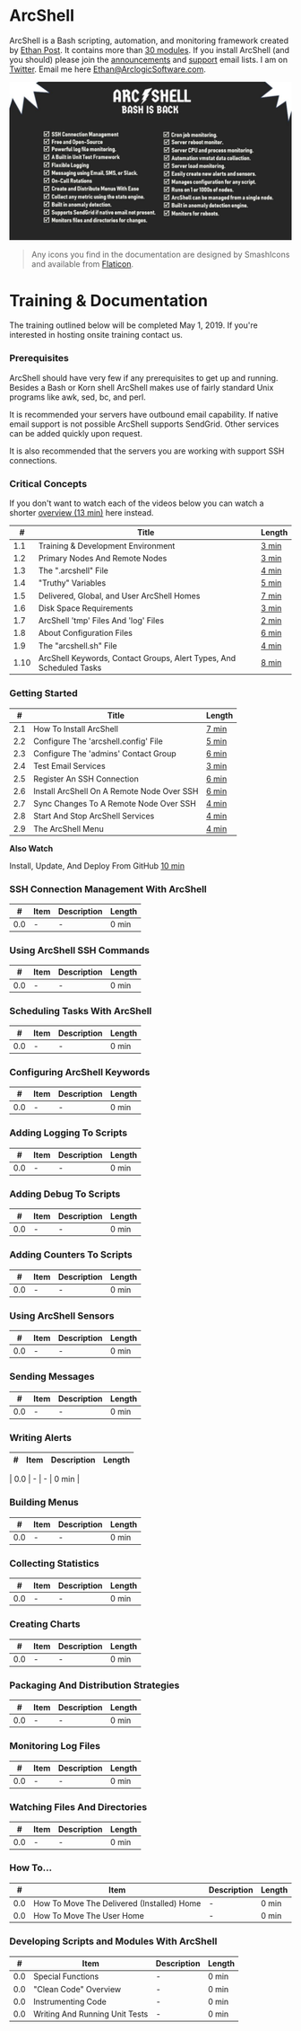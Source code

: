 # ArcShell

ArcShell is a Bash scripting, automation, and monitoring framework created by [Ethan Post](https://www.linkedin.com/in/ethanraypost/). It contains more than [30 modules](https://github.com/arclogicsoftware/arcshell/tree/master/docs). If you install ArcShell (and you should) please join the [announcements](https://groups.google.com/forum/#!forum/arcshell-announcements) and [support](https://groups.google.com/forum/#!forum/arcshell) email lists. I am on  [Twitter](https://twitter.com/poststop). Email me here Ethan@ArclogicSoftware.com.

![arcshell_checklist_banner.jpg](./docs/images/arcshell_checklist_banner.jpg)

> Any icons you find in the documentation are designed by SmashIcons and available from [Flaticon](https://www.flaticon.com/packs/essential-collection).

# Training & Documentation

The training outlined below will be completed May 1, 2019. If you're interested in hosting onsite training contact us.

### Prerequisites

ArcShell should have very few if any prerequisites to get up and running. Besides a Bash or Korn shell ArcShell makes use of fairly standard Unix programs like awk, sed, bc, and perl.

It is recommended your servers have outbound email capability. If native email support is not possible ArcShell supports SendGrid. Other services can be added quickly upon request.

It is also recommended that the servers you are working with support SSH connections.

### Critical Concepts

If you don't want to watch each of the videos below you can watch a shorter [overview (13 min)](https://www.screencast.com/t/KCL3X495) here instead.

| # | Title | Length |
| --- | --- | --- |
| 1.1 | Training & Development Environment | [3 min](https://www.screencast.com/t/2M9eKzeKXOG) |
| 1.2 | Primary Nodes And Remote Nodes | [3 min](https://www.screencast.com/t/BugU9GEA8wG7) |
| 1.3 | The ".arcshell" File | [4 min](https://www.screencast.com/t/wiTzU0HZ9S) |
| 1.4 | "Truthy" Variables | [5 min](https://www.screencast.com/t/nYsnCuo3et5f) |
| 1.5 | Delivered, Global, and User ArcShell Homes | [7 min](https://www.screencast.com/t/wIj1bGgy) |
| 1.6 | Disk Space Requirements | [3 min](https://www.screencast.com/t/lg11js4T) |
| 1.7 | ArcShell 'tmp' Files And 'log' Files| [2 min](https://www.screencast.com/t/P5NPjQ7YSKwG) |
| 1.8 | About Configuration Files | [6 min](https://www.screencast.com/t/cqTQAByo) |
| 1.9 | The "arcshell.&#8203;sh" File | [4 min](https://www.screencast.com/t/BXYaoFztQ0b) |
| 1.10 | ArcShell Keywords, Contact Groups, Alert Types, And Scheduled Tasks | [8 min](http://www.screencast.com/t/Il82lGpa)

### Getting Started

| # | Title | Length |
| --- | --- | --- |
| 2.1 | How To Install ArcShell | [7 min](https://www.screencast.com/t/ZMM3atkq7) |
| 2.2 | Configure The 'arcshell.config' File | [5 min](https://www.screencast.com/t/IqedSmtRemG) |
| 2.3 | Configure The 'admins' Contact Group | [6 min](https://www.screencast.com/t/whnDCn4dA) |
| 2.4 | Test Email Services | [3 min](https://www.screencast.com/t/lHlV6BqQ) |
| 2.5 | Register An SSH Connection | [6 min](https://www.screencast.com/t/NPROCrXqu7) |
| 2.6 | Install ArcShell On A Remote Node Over SSH| [6 min](https://www.screencast.com/t/NZlbs28tJ) |
| 2.7 | Sync Changes To A Remote Node Over SSH | [4 min](https://www.screencast.com/t/CFD6lxQ2p4t) |
| 2.8 | Start And Stop ArcShell Services |[4 min](https://www.screencast.com/t/QhxhrKyMSc) |
| 2.9 | The ArcShell Menu | [4 min](https://www.screencast.com/t/VrW7Tvh9PfX) |

**Also Watch**

Install, Update, And Deploy From GitHub [10 min](https://www.screencast.com/t/clsSBkpp6Tt)

### SSH Connection Management With ArcShell

| # | Item| Description | Length |
| --- | --- | --- | --- |
| 0.0 | - | - | 0 min |

### Using ArcShell SSH Commands

| # | Item| Description | Length |
| --- | --- | --- | --- |
| 0.0 | - | - | 0 min |

### Scheduling Tasks With ArcShell

| # | Item| Description | Length |
| --- | --- | --- | --- |
| 0.0 | - | - | 0 min |

### Configuring ArcShell Keywords

| # | Item| Description | Length |
| --- | --- | --- | --- |
| 0.0 | - | - | 0 min |

### Adding Logging To Scripts

| # | Item| Description | Length |
| --- | --- | --- | --- |
| 0.0 | - | - | 0 min |

### Adding Debug To Scripts

| # | Item| Description | Length |
| --- | --- | --- | --- |
| 0.0 | - | - | 0 min |s

### Adding Counters To Scripts

| # | Item| Description | Length |
| --- | --- | --- | --- |
| 0.0 | - | - | 0 min |

### Using ArcShell Sensors

| # | Item| Description | Length |
| --- | --- | --- | --- |
| 0.0 | - | - | 0 min |

### Sending Messages

| # | Item| Description | Length |
| --- | --- | --- | --- |
| 0.0 | - | - | 0 min |

### Writing Alerts

| # | Item| Description | Length |
| --- | --- | --- | --- |

| 0.0 | - | - | 0 min |

### Building Menus

| # | Item| Description | Length |
| --- | --- | --- | --- |
| 0.0 | - | - | 0 min |

### Collecting Statistics

| # | Item| Description | Length |
| --- | --- | --- | --- |
| 0.0 | - | - | 0 min |

### Creating Charts

| # | Item| Description | Length |
| --- | --- | --- | --- |
| 0.0 | - | - | 0 min |

### Packaging And Distribution Strategies

| # | Item| Description | Length |
| --- | --- | --- | --- |
| 0.0 | - | - | 0 min |

### Monitoring Log Files

| # | Item| Description | Length |
| --- | --- | --- | --- |
| 0.0 | - | - | 0 min |

### Watching Files And Directories

| # | Item| Description | Length |
| --- | --- | --- | --- |
| 0.0 | - | - | 0 min |

### How To...

| # | Item| Description | Length |
| --- | --- | --- | --- |
| 0.0 | How To Move The Delivered (Installed) Home | - | 0 min |
| 0.0 | How To Move The User Home | - | 0 min |

### Developing Scripts and Modules With ArcShell

| # | Item| Description | Length |
| --- | --- | --- | --- |
| 0.0 | Special Functions | - | 0 min |
| 0.0 | "Clean Code" Overview | - | 0 min |
| 0.0 | Instrumenting Code | - | 0 min |
| 0.0 | Writing And Running Unit Tests | - | 0 min |
